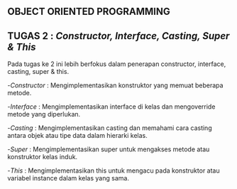 ## OBJECT ORIENTED PROGRAMMING
 ## TUGAS 2 : _Constructor, Interface, Casting, Super & This_
  Pada tugas ke 2 ini lebih berfokus dalam penerapan constructor, interface, casting, super & this.

   -*Constructor* : Mengimplementasikan konstruktor yang memuat beberapa metode.
   
   -*Interface*   : Mengimplementasikan interface di kelas dan mengoverride metode yang diperlukan.
   
   -*Casting*     : Mengimplementasikan casting dan memahami cara casting antara objek atau tipe data dalam hierarki kelas.

   -*Super*       : Mengimplementasikan super untuk mengakses metode atau konstruktor kelas induk.

   -*This*        : Mengimplementasikan this untuk mengacu pada konstruktor atau variabel instance dalam kelas yang sama.


  
